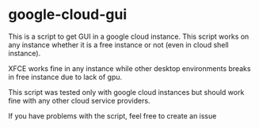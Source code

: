 # google-cloud-gui
This is a script to get GUI in a google cloud instance. This script works on any instance whether it is a free instance or not (even in cloud shell instance).

XFCE works fine in any instance while other desktop environments breaks in free instance due to lack of gpu.

This script was tested only with google cloud instances but should work fine with any other cloud service providers.

If you have problems with the script, feel free to create an issue
